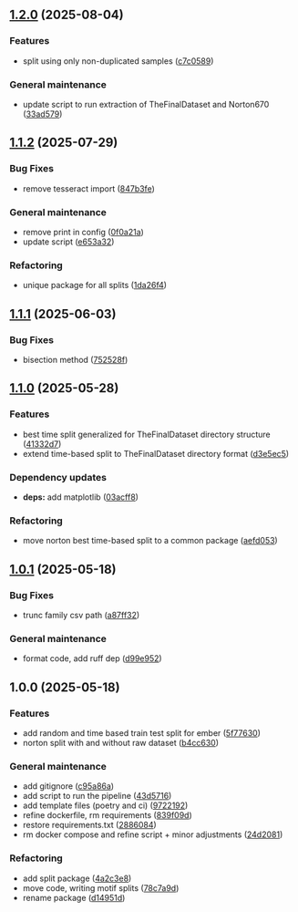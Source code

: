 ## [1.2.0](https://github.com/Malware-Concept-Drift-Detection/train-test-splits/compare/1.1.2...1.2.0) (2025-08-04)

### Features

* split using only non-duplicated samples ([c7c0589](https://github.com/Malware-Concept-Drift-Detection/train-test-splits/commit/c7c05892e520636033cead2fcbc476c99a83a8b1))

### General maintenance

* update script to run extraction of TheFinalDataset and Norton670 ([33ad579](https://github.com/Malware-Concept-Drift-Detection/train-test-splits/commit/33ad57908a0a30fb67d719a66fa94efb82326de6))

## [1.1.2](https://github.com/Malware-Concept-Drift-Detection/train-test-splits/compare/1.1.1...1.1.2) (2025-07-29)

### Bug Fixes

* remove tesseract import ([847b3fe](https://github.com/Malware-Concept-Drift-Detection/train-test-splits/commit/847b3fe6cd664e53a18de2e2ef6a79e953ad3ede))

### General maintenance

* remove print in config ([0f0a21a](https://github.com/Malware-Concept-Drift-Detection/train-test-splits/commit/0f0a21a24b56f30055a1e802551304fc2d305068))
* update script ([e653a32](https://github.com/Malware-Concept-Drift-Detection/train-test-splits/commit/e653a32286836a30baecdcc244a702dc4ae59a43))

### Refactoring

* unique package for all splits ([1da26f4](https://github.com/Malware-Concept-Drift-Detection/train-test-splits/commit/1da26f40f4400733de534b50a37093ec2b6a90fc))

## [1.1.1](https://github.com/Malware-Concept-Drift-Detection/train-test-splits/compare/1.1.0...1.1.1) (2025-06-03)

### Bug Fixes

* bisection method ([752528f](https://github.com/Malware-Concept-Drift-Detection/train-test-splits/commit/752528f81d9e3390ed9b1e72e836f1b8905403dc))

## [1.1.0](https://github.com/Malware-Concept-Drift-Detection/train-test-splits/compare/1.0.1...1.1.0) (2025-05-28)

### Features

* best time split generalized for TheFinalDataset directory structure ([41332d7](https://github.com/Malware-Concept-Drift-Detection/train-test-splits/commit/41332d71540d920b9a644c7125f446ffb586d7bd))
* extend time-based split to TheFinalDataset directory format ([d3e5ec5](https://github.com/Malware-Concept-Drift-Detection/train-test-splits/commit/d3e5ec5736973e646e44766aae225c319aff4e4e))

### Dependency updates

* **deps:** add matplotlib ([03acff8](https://github.com/Malware-Concept-Drift-Detection/train-test-splits/commit/03acff83d21cd905625d54560436d7f57f9a9087))

### Refactoring

* move norton best time-based split to a common package ([aefd053](https://github.com/Malware-Concept-Drift-Detection/train-test-splits/commit/aefd053bcab632476453276162968303cd4d3c9e))

## [1.0.1](https://github.com/Malware-Concept-Drift-Detection/train-test-splits/compare/1.0.0...1.0.1) (2025-05-18)

### Bug Fixes

* trunc family csv path ([a87ff32](https://github.com/Malware-Concept-Drift-Detection/train-test-splits/commit/a87ff3225f9e3ea22e2085a52823eda0026d3654))

### General maintenance

* format code, add ruff dep ([d99e952](https://github.com/Malware-Concept-Drift-Detection/train-test-splits/commit/d99e9523b0629be96e6235b1adcd9464c32afc79))

## 1.0.0 (2025-05-18)

### Features

* add random and time based train test split for ember ([5f77630](https://github.com/Malware-Concept-Drift-Detection/train-test-splits/commit/5f776301555747a702266a8ce4e940fb21e1485b))
* norton split with and without raw dataset ([b4cc630](https://github.com/Malware-Concept-Drift-Detection/train-test-splits/commit/b4cc63092d34aa0ad1dcf081aa46ff02f4242ce7))

### General maintenance

* add gitignore ([c95a86a](https://github.com/Malware-Concept-Drift-Detection/train-test-splits/commit/c95a86a546670ad58ee6851222d099e411e45708))
* add script to run the pipeline ([43d5716](https://github.com/Malware-Concept-Drift-Detection/train-test-splits/commit/43d5716612794b33bec238f2815f8948a774d499))
* add template files (poetry and ci) ([9722192](https://github.com/Malware-Concept-Drift-Detection/train-test-splits/commit/97221921aacabf7014362bc9dd9fa0aa4b8a90a2))
* refine dockerfile, rm requirements ([839f09d](https://github.com/Malware-Concept-Drift-Detection/train-test-splits/commit/839f09df8b174eb05741859e7196955614224607))
* restore requirements.txt ([2886084](https://github.com/Malware-Concept-Drift-Detection/train-test-splits/commit/2886084e7e495e774ab26a52980f83358ee135f2))
* rm docker compose and refine script + minor adjustments ([24d2081](https://github.com/Malware-Concept-Drift-Detection/train-test-splits/commit/24d2081bf5df390eeebdb05836cce20f123be988))

### Refactoring

* add split package ([4a2c3e8](https://github.com/Malware-Concept-Drift-Detection/train-test-splits/commit/4a2c3e85548b77e66a3d5a47e649e0a4dbe285ad))
* move code, writing motif splits ([78c7a9d](https://github.com/Malware-Concept-Drift-Detection/train-test-splits/commit/78c7a9d2596eec8fbe0ee7e7d3c3f2152f36516b))
* rename package ([d14951d](https://github.com/Malware-Concept-Drift-Detection/train-test-splits/commit/d14951d651e0fd678545cf08b2ebe2a87755ca36))
